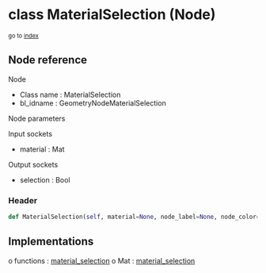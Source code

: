 # class MaterialSelection (Node)

<sub>go to [index](/docs/index.md)</sub>

## Node reference

Node
 - Class name : MaterialSelection
 - bl_idname : GeometryNodeMaterialSelection

Node parameters

Input sockets
 - material : Mat

Output sockets
 - selection : Bool

### Header

``` python
def MaterialSelection(self, material=None, node_label=None, node_color=None):
```

## Implementations

o functions : [material_selection](/docs/GeoNodes_classes/GLOBAL.md#material_selection)
o Mat : [material_selection](/docs/GeoNodes_classes/Mat.md#material_selection)


